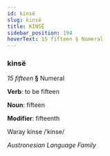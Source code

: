 ```yaml
---
id: kinsë
slug: kinsë
title: KİNSË
sidebar_position: 194
hoverText: 15 fifteen § Numeral
---
```


### kinsë

*15 fifteen* **§** Numeral

**Verb**: to be fifteen

**Noun**: fifteen

**Modifier**: fifteenth

Waray kinse /ˈkinse/

*Austronesian Language Family*
